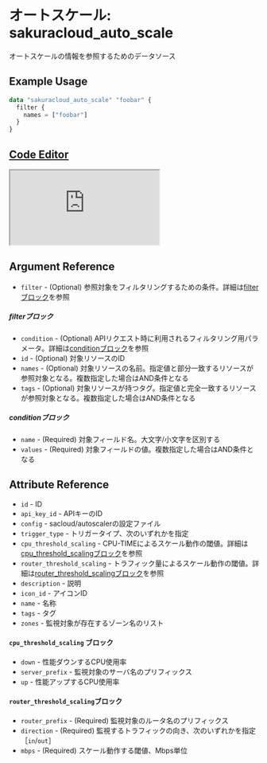 # オートスケール: sakuracloud_auto_scale

オートスケールの情報を参照するためのデータソース

## Example Usage

```tf
data "sakuracloud_auto_scale" "foobar" {
  filter {
    names = ["foobar"]
  }
}
```

<div class="editor">

<h2><a href="https://zouen-alpha.usacloud.jp/#data/auto_scale" target="_blank" rel="noopener noreferrer">Code Editor</a></h2>

<iframe src="https://zouen-alpha.usacloud.jp/#data/auto_scale"></iframe>

</div>

## Argument Reference

* `filter` - (Optional) 参照対象をフィルタリングするための条件。詳細は[filterブロック](#filter)を参照 

##### filterブロック

* `condition` - (Optional) APIリクエスト時に利用されるフィルタリング用パラメータ。詳細は[conditionブロック](#condition)を参照  
* `id` - (Optional) 対象リソースのID 
* `names` - (Optional) 対象リソースの名前。指定値と部分一致するリソースが参照対象となる。複数指定した場合はAND条件となる  
* `tags` - (Optional) 対象リソースが持つタグ。指定値と完全一致するリソースが参照対象となる。複数指定した場合はAND条件となる

##### conditionブロック

* `name` - (Required) 対象フィールド名。大文字/小文字を区別する  
* `values` - (Required) 対象フィールドの値。複数指定した場合はAND条件となる


## Attribute Reference

* `id` - ID
* `api_key_id` - APIキーのID
* `config` - sacloud/autoscalerの設定ファイル
* `trigger_type` - トリガータイプ、次のいずれかを指定
* `cpu_threshold_scaling` - CPU-TIMEによるスケール動作の閾値。詳細は[cpu_threshold_scalingブロック](#cpu_threshold_scaling)を参照
* `router_threshold_scaling` - トラフィック量によるスケール動作の閾値。詳細は[router_threshold_scalingブロック](#router_threshold_scaling)を参照
* `description` - 説明
* `icon_id` - アイコンID
* `name` - 名称
* `tags` - タグ
* `zones` - 監視対象が存在するゾーン名のリスト


#### `cpu_threshold_scaling` ブロック

* `down` - 性能ダウンするCPU使用率
* `server_prefix` - 監視対象のサーバ名のプリフィックス
* `up` - 性能アップするCPU使用率

#### `router_threshold_scaling`ブロック

* `router_prefix` - (Required) 監視対象のルータ名のプリフィックス
* `direction` - (Required) 監視するトラフィックの向き、次のいずれかを指定［`in`/`out`］
* `mbps` - (Required) スケール動作する閾値、Mbps単位